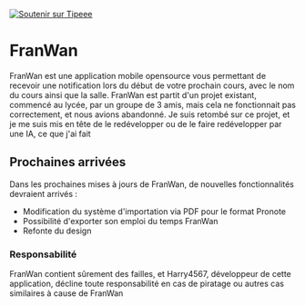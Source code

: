 [![Soutenir sur Tipeee](https://franwan.rf.gd/images/tipeee.svg)](https://fr.tipeee.com/harry456)

# FranWan

FranWan est une application mobile opensource vous permettant de recevoir une notification lors du début de votre prochain cours, avec le nom du cours ainsi que la salle.
FranWan est partit d'un projet existant, commencé au lycée, par un groupe de 3 amis, mais cela ne fonctionnait pas correctement, et nous avions abandonné. Je suis retombé sur ce projet, et je me suis mis en tête de le redévelopper ou de le faire redévelopper par une IA, ce que j'ai fait

## Prochaines arrivées

Dans les prochaines mises à jours de FranWan, de nouvelles fonctionnalités devraient arrivés :

- Modification du système d'importation via PDF pour le format Pronote
- Possibilité d'exporter son emploi du temps FranWan
- Refonte du design

### Responsabilité

FranWan contient sûrement des failles, et Harry4567, développeur de cette application, décline toute responsabilité en cas de piratage ou autres cas similaires à cause de FranWan
